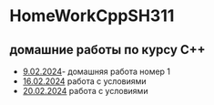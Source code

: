 # HomeWorkCppSH311
## домашние работы по курсу C++
- [9.02.2024](9.02.2024)- домашняя работа номер 1
- [16.02.2024](16.02.2024) работа с условиями
- [20.02.2024](20.02.2024) работа с условиями
